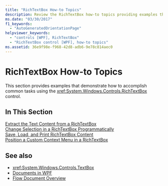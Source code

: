 ```yaml
---
title: "RichTextBox How-to Topics"
description: Review the RichTextBox how-to topics providing examples that demonstrate how to accomplish common tasks using the RichTextBox control.
ms.date: "03/30/2017"
f1_keywords: 
  - "AutoGeneratedOrientationPage"
helpviewer_keywords: 
  - "controls [WPF], RichTextBox"
  - "RichTextBox control [WPF], how-to topics"
ms.assetid: 36e9f98e-f968-42d8-adb6-9e78c814aec0
---
```

# RichTextBox How-to Topics
This section provides examples that demonstrate how to accomplish common tasks using the <xref:System.Windows.Controls.RichTextBox> control.  
  
## In This Section  
 [Extract the Text Content from a RichTextBox](how-to-extract-the-text-content-from-a-richtextbox.md)  
 [Change Selection in a RichTextBox Programmatically](change-selection-in-a-richtextbox-programmatically.md)  
 [Save, Load, and Print RichTextBox Content](how-to-save-load-and-print-richtextbox-content.md)  
 [Position a Custom Context Menu in a RichTextBox](how-to-position-a-custom-context-menu-in-a-richtextbox.md)  
  
## See also

- <xref:System.Windows.Controls.TextBox>
- [Documents in WPF](../advanced/documents-in-wpf.md)
- [Flow Document Overview](../advanced/flow-document-overview.md)
